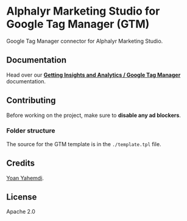 # Alphalyr Marketing Studio for Google Tag Manager (GTM)

Google Tag Manager connector for Alphalyr Marketing Studio.

## Documentation

Head over our [**Getting Insights and Analytics / Google Tag Manager**](https://faq.alphalyr.com/knowledge/marketing-studio) documentation.

## Contributing

Before working on the project, make sure to **disable any ad blockers**.

### Folder structure

The source for the GTM template is in the `./template.tpl` file.

## Credits

[Yoan Yahemdi](https://tagexpert.fr/).

## License

Apache 2.0